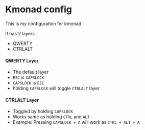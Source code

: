 # Kmonad config

This is my configuration for kmonad

It has 2 layers
 - QWERTY
 - CTRLALT
 
#### QWERTY Layer
 - The default layer
 - `ESC` is `CAPSLOCK`
 - `CAPSLOCK` is `ESC`
 - holding `CAPSLOCK` will toggle `CTRLALT` layer

#### CTRLALT Layer
 - Toggled by holding `CAPSLOCK`
 - Works same as holding `CTRL` and `ALT`
 - Example: Pressing `CAPSLOCK + A` will work as `CTRL + ALT + A`
